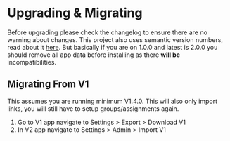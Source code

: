 # Upgrading & Migrating
Before upgrading please check the changelog to ensure there are no warning about changes. This project also uses semantic version numbers, read about it [here](https://semver.org/spec/v2.0.0.html). But basically if you are on 1.0.0 and latest is 2.0.0 you should remove all app data before installing as there **will be** incompatibilities.

## Migrating From V1
This assumes you are running minimum V1.4.0. This will also only import links, you will still have to setup groups/assignments again.

1. Go to V1 app navigate to Settings > Export > Download V1
2. In V2 app navigate to Settings > Admin > Import V1
